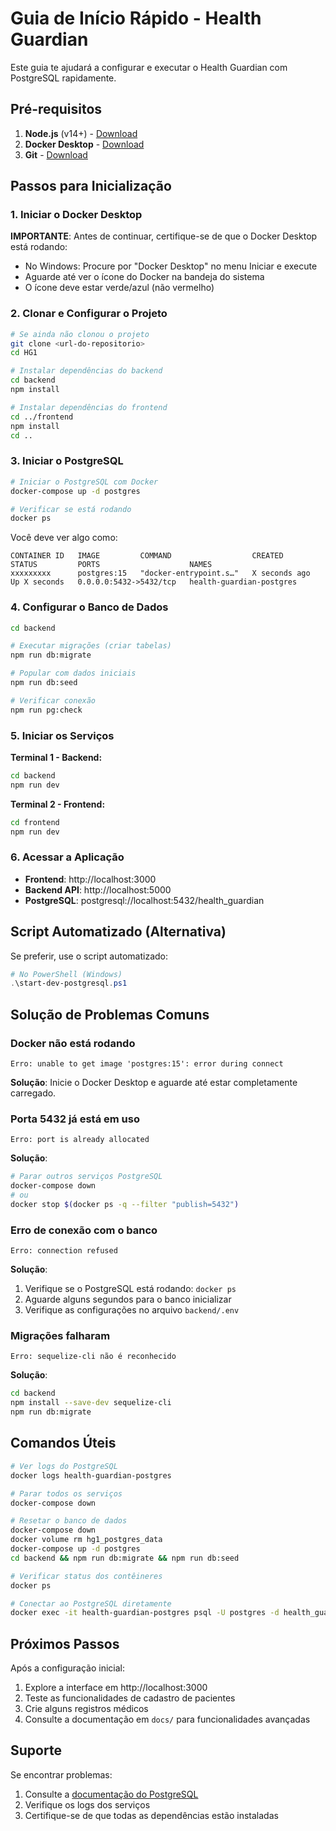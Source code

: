 # Guia de Início Rápido - Health Guardian

Este guia te ajudará a configurar e executar o Health Guardian com PostgreSQL rapidamente.

## Pré-requisitos

1. **Node.js** (v14+) - [Download](https://nodejs.org/)
2. **Docker Desktop** - [Download](https://www.docker.com/products/docker-desktop)
3. **Git** - [Download](https://git-scm.com/)

## Passos para Inicialização

### 1. Iniciar o Docker Desktop

**IMPORTANTE**: Antes de continuar, certifique-se de que o Docker Desktop está rodando:

- No Windows: Procure por "Docker Desktop" no menu Iniciar e execute
- Aguarde até ver o ícone do Docker na bandeja do sistema
- O ícone deve estar verde/azul (não vermelho)

### 2. Clonar e Configurar o Projeto

```bash
# Se ainda não clonou o projeto
git clone <url-do-repositorio>
cd HG1

# Instalar dependências do backend
cd backend
npm install

# Instalar dependências do frontend
cd ../frontend
npm install
cd ..
```

### 3. Iniciar o PostgreSQL

```bash
# Iniciar o PostgreSQL com Docker
docker-compose up -d postgres

# Verificar se está rodando
docker ps
```

Você deve ver algo como:
```
CONTAINER ID   IMAGE         COMMAND                  CREATED         STATUS         PORTS                    NAMES
xxxxxxxxx      postgres:15   "docker-entrypoint.s…"   X seconds ago   Up X seconds   0.0.0.0:5432->5432/tcp   health-guardian-postgres
```

### 4. Configurar o Banco de Dados

```bash
cd backend

# Executar migrações (criar tabelas)
npm run db:migrate

# Popular com dados iniciais
npm run db:seed

# Verificar conexão
npm run pg:check
```

### 5. Iniciar os Serviços

**Terminal 1 - Backend:**
```bash
cd backend
npm run dev
```

**Terminal 2 - Frontend:**
```bash
cd frontend
npm run dev
```

### 6. Acessar a Aplicação

- **Frontend**: http://localhost:3000
- **Backend API**: http://localhost:5000
- **PostgreSQL**: postgresql://localhost:5432/health_guardian

## Script Automatizado (Alternativa)

Se preferir, use o script automatizado:

```powershell
# No PowerShell (Windows)
.\start-dev-postgresql.ps1
```

## Solução de Problemas Comuns

### Docker não está rodando
```
Erro: unable to get image 'postgres:15': error during connect
```
**Solução**: Inicie o Docker Desktop e aguarde até estar completamente carregado.

### Porta 5432 já está em uso
```
Erro: port is already allocated
```
**Solução**: 
```bash
# Parar outros serviços PostgreSQL
docker-compose down
# ou
docker stop $(docker ps -q --filter "publish=5432")
```

### Erro de conexão com o banco
```
Erro: connection refused
```
**Solução**:
1. Verifique se o PostgreSQL está rodando: `docker ps`
2. Aguarde alguns segundos para o banco inicializar
3. Verifique as configurações no arquivo `backend/.env`

### Migrações falharam
```
Erro: sequelize-cli não é reconhecido
```
**Solução**:
```bash
cd backend
npm install --save-dev sequelize-cli
npm run db:migrate
```

## Comandos Úteis

```bash
# Ver logs do PostgreSQL
docker logs health-guardian-postgres

# Parar todos os serviços
docker-compose down

# Resetar o banco de dados
docker-compose down
docker volume rm hg1_postgres_data
docker-compose up -d postgres
cd backend && npm run db:migrate && npm run db:seed

# Verificar status dos contêineres
docker ps

# Conectar ao PostgreSQL diretamente
docker exec -it health-guardian-postgres psql -U postgres -d health_guardian
```

## Próximos Passos

Após a configuração inicial:

1. Explore a interface em http://localhost:3000
2. Teste as funcionalidades de cadastro de pacientes
3. Crie alguns registros médicos
4. Consulte a documentação em `docs/` para funcionalidades avançadas

## Suporte

Se encontrar problemas:

1. Consulte a [documentação do PostgreSQL](./docs/configuracao-postgresql.md)
2. Verifique os logs dos serviços
3. Certifique-se de que todas as dependências estão instaladas